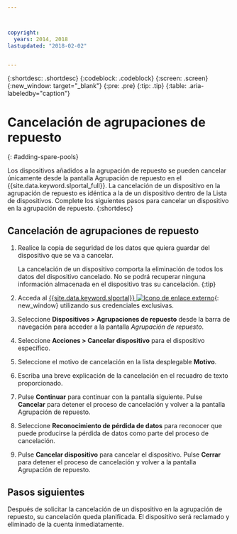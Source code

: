 ```yaml
---



copyright:
  years: 2014, 2018
lastupdated: "2018-02-02"


---
```


{:shortdesc: .shortdesc}
{:codeblock: .codeblock}
{:screen: .screen}
{:new_window: target="_blank"}
{:pre: .pre}
{:tip: .tip}
{:table: .aria-labeledby="caption"}


# Cancelación de agrupaciones de repuesto 
{: #adding-spare-pools}

Los dispositivos añadidos a la agrupación de repuesto se pueden cancelar únicamente desde la pantalla Agrupación de repuesto en el {{site.data.keyword.slportal_full}}. La cancelación de un dispositivo en la agrupación de repuesto es idéntica a la de un dispositivo dentro de la Lista de dispositivos. Complete los siguientes pasos para cancelar un dispositivo en la agrupación de repuesto.
{:shortdesc}

## Cancelación de agrupaciones de repuesto

1. Realice la copia de seguridad de los datos que quiera guardar del dispositivo que se va a cancelar.

   La cancelación de un dispositivo comporta la eliminación de todos los datos del dispositivo cancelado. No se podrá recuperar ninguna información almacenada en el dispositivo tras su cancelación.
   {:tip}

2. Acceda al [{{site.data.keyword.slportal}} ![Icono de enlace externo](../icons/launch-glyph.svg "Icono de enlace externo")](https://control.softlayer.com/){: new_window} utilizando sus credenciales exclusivas.
3. Seleccione **Dispositivos > Agrupaciones de repuesto** desde la barra de navegación para acceder a la pantalla *Agrupación de repuesto*.
4. Seleccione **Acciones > Cancelar dispositivo** para el dispositivo específico.
5. Seleccione el motivo de cancelación en la lista desplegable **Motivo**.
6. Escriba una breve explicación de la cancelación en el recuadro de texto proporcionado.
7. Pulse **Continuar** para continuar con la pantalla siguiente. Pulse **Cancelar** para detener el proceso de cancelación y volver a la pantalla Agrupación de repuesto.
8. Seleccione **Reconocimiento de pérdida de datos** para reconocer que puede producirse la pérdida de datos como parte del proceso de cancelación.
9. Pulse **Cancelar dispositivo** para cancelar el dispositivo. Pulse **Cerrar** para detener el proceso de cancelación y volver a la pantalla Agrupación de repuesto.

## Pasos siguientes
Después de solicitar la cancelación de un dispositivo en la agrupación de repuesto, su cancelación queda planificada. El dispositivo será reclamado y eliminado de la cuenta inmediatamente.
